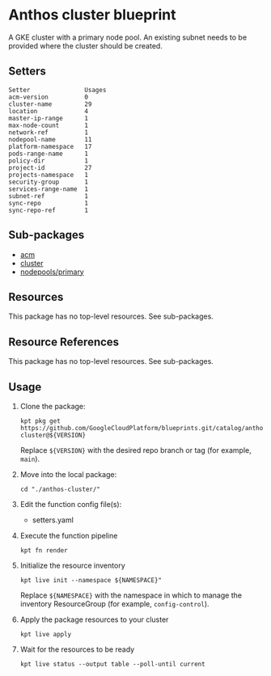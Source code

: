 # Anthos cluster blueprint

A GKE cluster with a primary node pool. An existing subnet needs to be provided where the cluster should be created.

## Setters

```
Setter               Usages
acm-version          0
cluster-name         29
location             4
master-ip-range      1
max-node-count       1
network-ref          1
nodepool-name        11
platform-namespace   17
pods-range-name      1
policy-dir           1
project-id           27
projects-namespace   1
security-group       1
services-range-name  1
subnet-ref           1
sync-repo            1
sync-repo-ref        1
```

## Sub-packages

- [acm](/catalog/anthos-cluster/acm)
- [cluster](/catalog/anthos-cluster/cluster)
- [nodepools/primary](/catalog/anthos-cluster/nodepools/primary)

## Resources

This package has no top-level resources. See sub-packages.

## Resource References

This package has no top-level resources. See sub-packages.

## Usage

1.  Clone the package:
    ```
    kpt pkg get https://github.com/GoogleCloudPlatform/blueprints.git/catalog/anthos-cluster@${VERSION}
    ```
    Replace `${VERSION}` with the desired repo branch or tag
    (for example, `main`).

1.  Move into the local package:
    ```
    cd "./anthos-cluster/"
    ```

1.  Edit the function config file(s):
    - setters.yaml

1.  Execute the function pipeline
    ```
    kpt fn render
    ```

1.  Initialize the resource inventory
    ```
    kpt live init --namespace ${NAMESPACE}"
    ```
    Replace `${NAMESPACE}` with the namespace in which to manage
    the inventory ResourceGroup (for example, `config-control`).

1.  Apply the package resources to your cluster
    ```
    kpt live apply
    ```

1.  Wait for the resources to be ready
    ```
    kpt live status --output table --poll-until current
    ```

